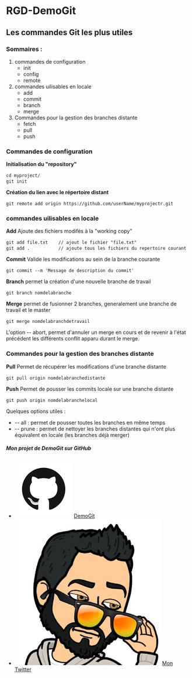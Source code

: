 # RGD-DemoGit

## Les commandes Git les plus utiles

### Sommaires : 
1. commandes de configuration
	* init
	* config
	* remote
2. commandes uilisables en locale
	* add
	* commit
	* branch
	* merge
3. Commandes pour la gestion des branches distante
	* fetch
	* pull
	* push

### Commandes de configuration

 **Initialisation du "repository"**
```
cd myproject/
git init
```
**Création du lien avec le répertoire distant**
```
git remote add origin https://github.com/userName/myprojectr.git

```
### commandes uilisables en locale
 **Add**
 Ajoute des fichiers modifés à la "working copy"
```
git add file.txt   	// ajout le fichier "file.txt"
git add .   		// ajoute tous les fichiers du repertoire courant
```
**Commit**
Valide les modifications au sein de la branche courante  
```
git commit --m 'Message de description du commit'
```
**Branch**
permet la création d'une nouvelle branche de travail
```
git branch nomdelabranche
```
**Merge**
permet de fusionner 2 branches, generalement une branche de travail et le master
```
git merge nomdelabranchdetravail
```
L'option -- abort, permet d'annuler un merge en cours et de revenir à l'état précédent les différents conflit apparu durant le merge.

### Commandes pour la gestion des branches distante
**Pull**
Permet de récupérer les modifications d'une branche distante
```
git pull origin nomdelabranchedistante
```
**Push**
Permet de pousser les commits locale sur une branche distante
```
git push origin nomdelabranchelocal
```
Quelques options utiles :
* -- all : permet de pousser toutes les branches en même temps
* -- prune : permet de nettoyer les branches distantes qui n'ont plus équivalent en locale (les branches déjà merger)

##### Mon projet de DemoGit sur GitHub
* ![GitHub Logo](/images/logo.png) [DemoGit](https://github.com/remiGenydumont/RGD-DemoGit)
* ![Profil Picture](/images/pp.jpg) [Mon Twitter](https://twitter.com/Keiro__)